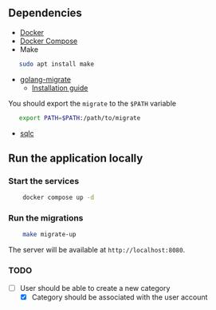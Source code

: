 ## Dependencies

- [Docker](https://www.digitalocean.com/community/tutorials/how-to-install-and-use-docker-on-ubuntu-22-04)
- [Docker Compose](https://www.digitalocean.com/community/tutorials/how-to-install-and-use-docker-compose-on-ubuntu-22-04)
- Make

```bash
   sudo apt install make
```

- [golang-migrate](https://github.com/golang-migrate/migrate)
  - [Installation guide](https://github.com/golang-migrate/migrate/tree/master/cmd/migrate)

You should export the `migrate` to the `$PATH` variable

```bash
   export PATH=$PATH:/path/to/migrate
```

- [sqlc](https://sqlc.dev/)

## Run the application locally

### Start the services 

```bash
    docker compose up -d
```

### Run the migrations

```bash
    make migrate-up
```

The server will be available at `http://localhost:8080`.

### TODO 

- [ ] User should be able to create a new category
    - [x] Category should be associated with the user account
